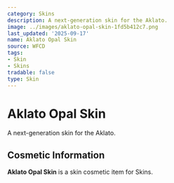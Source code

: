 ```yaml
---
category: Skins
description: A next-generation skin for the Aklato.
image: ../images/aklato-opal-skin-1fd5b412c7.png
last_updated: '2025-09-17'
name: Aklato Opal Skin
source: WFCD
tags:
- Skin
- Skins
tradable: false
type: Skin
---
```


# Aklato Opal Skin

A next-generation skin for the Aklato.

## Cosmetic Information

**Aklato Opal Skin** is a skin cosmetic item for Skins.


